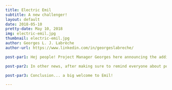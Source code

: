 ```yaml
---
title: Electric Emil
subtitle: A new challenger!
layout: default
date: 2018-05-10
pretty-date: May 10, 2018
img: electric-emil.jpg
thumbnail: electric-emil.jpg
author: Georges L. J. Labrèche
author-url: https://www.linkedin.com/in/georgeslabreche/

post-par1: Hej people! Project Manager Georges here announcing the addition of a new team member to the electrical division. Say hello to Emil! Yesterday I overheard him say the word "MOSFET" so I believe he is competent and we all look very forward to the much needed help, particularly over the summer during the building phase.

post-par2: In other news, after making sure to remind everyone about posting their blogpost on time I have shamefully posted this one a day late. What! The penalty for this offense will be double posting from yours truly. That should discourage others from following my poor example. So, later today you'll get another blogpost from me and still one from Emily. That's 3 in one day, times are a crazy.

post-par3: Conclusion... a big welcome to Emil!

---
```


